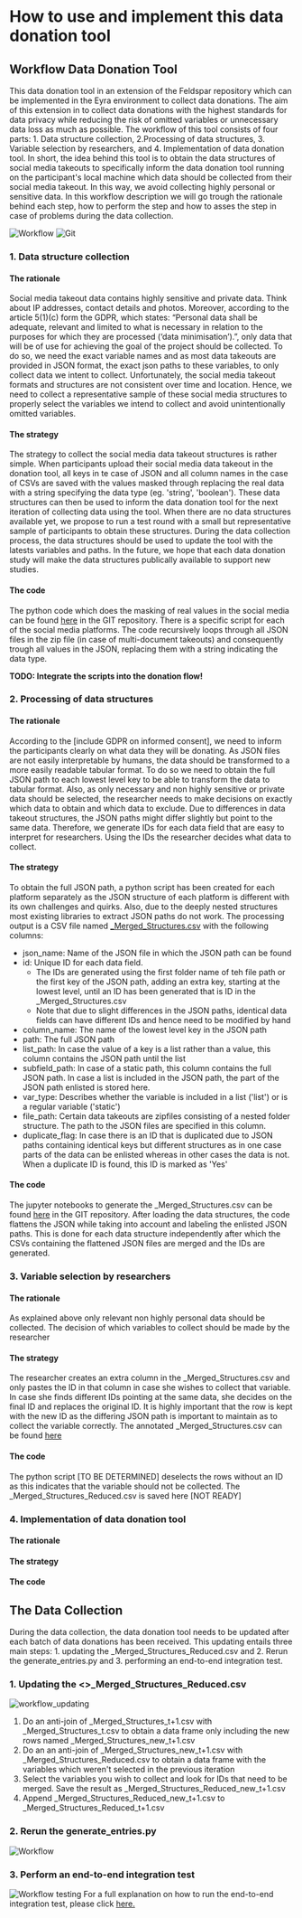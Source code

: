 # How to use and implement this data donation tool

## Workflow Data Donation Tool

This data donation tool in an extension of the Feldspar repository which can be implemented in the Eyra environment to collect data donations. The aim of this extension in to collect data donations with the highest standards for data privacy while reducing the risk of omitted variables or unnecessary data loss as much as possible. The workflow of this tool consists of four parts: 1. Data structure collection, 2.Processing of data structures, 3. Variable selection by researchers, and 4. Implementation of data donation tool. In short, the idea behind this tool is to obtain the data structures of social media takeouts to specifically inform the data donation tool running on the participant's local machine which data should be collected from their social media takeout. In this way, we avoid collecting highly personal or sensitive data. In this workflow description we will go trough the rationale behind each step, how to perform the step and how to asses the step in case of problems during the data collection. 

![Workflow](workflow.png)
![Git](git_repository_layout.png)

### 1. Data structure collection
#### The rationale
Social media takeout data contains highly sensitive and private data. Think about IP addresses, contact details and photos. Moreover, according to the article 5(1)(c) form the GDPR, which states: “Personal data shall be adequate, relevant and limited to what is necessary in relation to the purposes for which they are processed (‘data minimisation’).”, only data that will be of use for achieving the goal of the project should be collected. To do so, we need the exact variable names and as most data takeouts are provided in JSON format, the exact json paths to these variables,  to only collect data we intent to collect. Unfortunately, the social media takeout formats and structures are not consistent over time and location. Hence, we need to collect a representative sample of these social media structures to properly select the variables we intend to collect and avoid unintentionally omitted variables. 

#### The strategy 
The strategy to collect the social media data takeout structures is rather simple. When participants upload their social media data takeout in the donation tool, all keys in te case of JSON and all column names in the case of CSVs are saved with the values masked through replacing the real data with a string specifying the data type (eg. 'string', 'boolean'). These data structures can then be used to inform the data donation tool for the next iteration of collecting data using the tool. When there are no data structures available yet, we propose to run a test round with a small but representative sample of participants to obtain these structures. During the data collection process, the data structures should be used to update the tool with the latests variables and paths. In the future, we hope that each data donation study will make the data structures publically available to support new studies. 

#### The code
The python code which does the masking of real values in the social media can be found [here](https://github.com/what-if-horizon/what-if-data-donation/tree/master/structure_donations/Structure_extractor_libraries) in the GIT repository. There is a specific script for each of the social media platforms. The code recursively loops through all JSON files in the zip file (in case of multi-document takeouts) and consequently trough all values in the JSON, replacing them with a string indicating the data type.

**TODO: Integrate the scripts into the donation flow!**

### 2. Processing of data structures
#### The rationale
According to the [include GDPR on informed consent], we need to inform the participants clearly on what data they will be donating. As JSON files are not easily interpretable by humans, the data should be transformed to a more easily readable tabular format. To do so we need to obtain the full JSON path to each lowest level key to be able to transform the data to tabular format. Also, as only necessary and non highly sensitive or private data should be selected, the researcher needs to make decisions on exactly which data to obtain and which data to exclude. Due to differences in data takeout structures, the JSON paths might differ slightly but point to the same data. Therefore, we generate IDs for each data field that are easy to interpret for researchers. Using the IDs the researcher decides what data to collect.

#### The strategy
To obtain the full JSON path, a python script has been created for each platform separately as the JSON structure of each platform is different with its own challenges and quirks. Also, due to the deeply nested structures most existing libraries to extract JSON paths do not work. The processing output is a CSV file named [<platform>_Merged_Structures.csv](https://github.com/what-if-horizon/what-if-data-donation/tree/master/structure_donations/Processed_structure_donations) with the following columns:
- json_name: Name of the JSON file in which the JSON path can be found
- id: Unique ID for each data field. 
    - The IDs are generated using the first folder name of teh file path or the first key of the JSON path, adding an extra key, starting at the lowest level, until an ID has been generated that is ID in the <platform>_Merged_Structures.csv
    - Note that due to slight differences in the JSON paths, identical data fields can have different IDs and hence need to be modified by hand
- column_name: The name of the lowest level key in the JSON path
- path: The full JSON path
- list_path: In case the value of a key is a list rather than a value, this column contains the JSON path until the list
- subfield_path: In case of a static path, this column contains the full JSON path. In case a list is included in the JSON path, the part of the JSON path enlisted is stored here. 
- var_type: Describes whether the variable is included in a list ('list') or is a regular variable ('static')
- file_path: Certain data takeouts are zipfiles consisting of a nested folder structure. The path to the JSON files are specified in this column. 
- duplicate_flag: In case there is an ID that is duplicated due to JSON paths containing identical keys but different structures as in one case parts of the data can be enlisted whereas in other cases the data is not. When a duplicate ID is found, this ID is marked as 'Yes'

#### The code
The jupyter notebooks to generate the <platform>_Merged_Structures.csv can be found [here](https://github.com/what-if-horizon/what-if-data-donation/tree/master/structure_donations/Parser_structures_to_schema_df) in the GIT repository. After loading the data structures, the code flattens the JSON while taking into account and labeling the enlisted JSON paths. This is done for each data structure independently after which the CSVs containing the flattened JSON files are merged and the IDs are generated. 


### 3. Variable selection by researchers
#### The rationale 
As explained above only relevant non highly personal data should be collected. The decision of which variables to collect should be made by the researcher

#### The strategy
The researcher creates an extra column in the <platform>_Merged_Structures.csv and only pastes the ID in that column in case she wishes to collect that variable. In case she finds different IDs pointing at the same data, she decides on the final ID and replaces the original ID. It is highly important that the row is kept with the new ID as the differing JSON path is important to maintain as to collect the variable correctly. The annotated <platform>_Merged_Structures.csv can be found [here](https://github.com/what-if-horizon/what-if-data-donation/tree/master/structure_donations/Annotated_schema_df) 

#### The code 
The python script [TO BE DETERMINED] deselects the rows without an ID as this indicates that the variable should not be collected. The <platform>_Merged_Structures_Reduced.csv is saved here [NOT READY]


### 4. Implementation of data donation tool
#### The rationale

#### The strategy

#### The code

## The Data Collection
During the data collection, the data donation tool needs to be updated after each batch of data donations has been received. This updating entails three main steps: 1. updating the  <platform>_Merged_Structures_Reduced.csv and 2. Rerun the generate_entries.py and 3. performing an end-to-end integration test.

### 1. Updating the  <<platform>>_Merged_Structures_Reduced.csv

![workflow_updating](workflow_updating.png)

1. Do an anti-join of <platform>_Merged_Structures_t+1.csv with <platform>_Merged_Structures_t.csv to obtain a data frame only including the new rows named <platform>_Merged_Structures_new_t+1.csv 
2. Do an an anti-join of <platform>_Merged_Structures_new_t+1.csv with <platform>_Merged_Structures_Reduced.csv to obtain a data frame with the variables which weren't selected in the previous iteration
3. Select the variables you wish to collect and look for IDs that need to be merged. Save the result as <platform>_Merged_Structures_Reduced_new_t+1.csv
4. Append <platform>_Merged_Structures_Reduced_new_t+1.csv to <platform>_Merged_Structures_Reduced_t+1.csv

### 2. Rerun the generate_entries.py
![Workflow](workflow.png)

### 3. Perform an end-to-end integration test
![Workflow testing](workflow_testing.png)
For a full explanation on how to run the end-to-end integration test, please click [here.](https://github.com/what-if-horizon/what-if-data-donation/blob/master/pytests/README.md)




